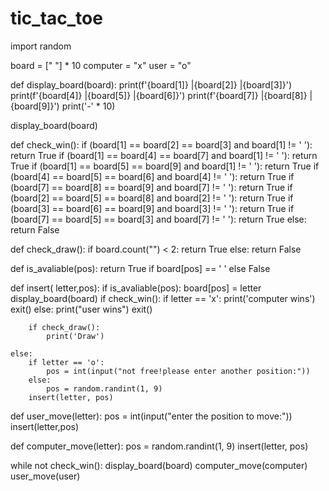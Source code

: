# tic_tac_toe

import random

board = [" "] * 10
computer = "x"
user = "o"


def display_board(board):
    print(f'{board[1]}  |{board[2]}  |{board[3]}')
    print(f'{board[4]}  |{board[5]}  |{board[6]}')
    print(f'{board[7]}  |{board[8]}  |{board[9]}')
    print('-' * 10)


display_board(board)


def check_win():
    if (board[1] == board[2] == board[3] and board[1] != ' '):
        return True
    if (board[1] == board[4] == board[7] and board[1] != ' '):
        return True
    if (board[1] == board[5] == board[9] and board[1] != ' '):
        return True
    if (board[4] == board[5] == board[6] and board[4] != ' '):
        return True
    if (board[7] == board[8] == board[9] and board[7] != ' '):
        return True
    if (board[2] == board[5] == board[8] and board[2] != ' '):
        return True
    if (board[3] == board[6] == board[9] and board[3] != ' '):
        return True
    if (board[7] == board[5] == board[3] and board[7] != ' '):
        return True
    else:
        return False


def check_draw():
    if board.count("") < 2:
        return True
    else:
        return False


def is_avaliable(pos):
    return True if board[pos] == ' ' else False


def insert( letter,pos):
    if is_avaliable(pos):
        board[pos] = letter
        display_board(board)
        if check_win():
            if letter == 'x':
                print('computer wins')
                exit()
            else:
                print("user wins")
                exit()

        if check_draw():
            print('Draw')

    else:
        if letter == 'o':
            pos = int(input("not free!please enter another position:"))
        else:
            pos = random.randint(1, 9)
        insert(letter, pos)


def user_move(letter):
    pos = int(input("enter the position to move:"))
    insert(letter,pos)


def computer_move(letter):
    pos = random.randint(1, 9)
    insert(letter, pos)


while not check_win():
    display_board(board)
    computer_move(computer)
    user_move(user)

